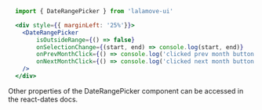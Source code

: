 ```js static
  import { DateRangePicker } from 'lalamove-ui'
```

```jsx
  <div style={{ marginLeft: '25%'}}> 
    <DateRangePicker
        isOutsideRange={() => false}
        onSelectionChange={(start, end) => console.log(start, end)}
        onPrevMonthClick={() => console.log('clicked prev month button')}
        onNextMonthClick={() => console.log('clicked next month button')}
    />
  </div>
```

Other properties of the DateRangePicker component can be accessed in the react-dates docs.
